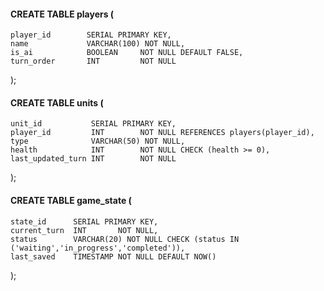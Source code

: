 #### CREATE TABLE players (
    player_id        SERIAL PRIMARY KEY,
    name             VARCHAR(100) NOT NULL,
    is_ai            BOOLEAN     NOT NULL DEFAULT FALSE,
    turn_order       INT         NOT NULL
);

#### CREATE TABLE units (
    unit_id           SERIAL PRIMARY KEY,
    player_id         INT        NOT NULL REFERENCES players(player_id),
    type              VARCHAR(50) NOT NULL,
    health            INT        NOT NULL CHECK (health >= 0),
    last_updated_turn INT        NOT NULL
);

#### CREATE TABLE game_state (
    state_id      SERIAL PRIMARY KEY,
    current_turn  INT       NOT NULL,
    status        VARCHAR(20) NOT NULL CHECK (status IN ('waiting','in_progress','completed')),
    last_saved    TIMESTAMP NOT NULL DEFAULT NOW()
);

